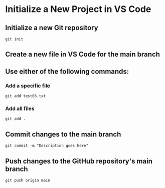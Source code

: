 # Initialize a New Project in VS Code

## Initialize a new Git repository

```
git init
```

## Create a new file in VS Code for the main branch

## Use either of the following commands:

### Add a specific file

```
git add test03.txt
```

### Add all files

```
git add .
```

## Commit changes to the main branch

```
git commit -m "Description goes here"
```

## Push changes to the GitHub repository's main branch

```
git push origin main
```
